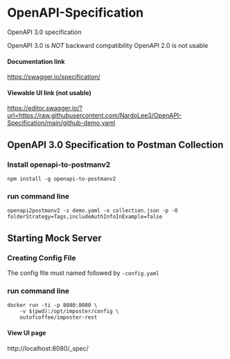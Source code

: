 # OpenAPI-Specification
OpenAPI 3.0 specification 

OpenAPI 3.0 is *NOT* backward compatibility OpenAPI 2.0 is not usable

#### Documentation link
https://swagger.io/specification/

#### Viewable UI link (not usable)

https://editor.swagger.io/?url=https://raw.githubusercontent.com/NardoLee3/OpenAPI-Specification/main/github-demo.yaml

## OpenAPI 3.0 Specification to Postman Collection
### Install openapi-to-postmanv2

```
npm install -g openapi-to-postmanv2
```

### run command line

```
openapi2postmanv2 -s demo.yaml -o collection.json -p -O folderStrategy=Tags,includeAuthInfoInExample=false
```


## Starting Mock Server
### Creating Config File
The config file must named followed by `-config.yaml`

### run command line
```
docker run -ti -p 8080:8080 \
    -v $(pwd):/opt/imposter/config \
    outofcoffee/imposter-rest
```

#### View UI page
http://localhost:8080/_spec/
